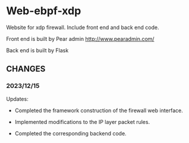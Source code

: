 # Web-ebpf-xdp

Website for xdp firewall. Include front end and back end code.

Front end is built by Pear admin http://www.pearadmin.com/ 

Back end is built by Flask



## CHANGES

### 2023/12/15 

Updates:
- Completed the framework construction of the firewall web interface. 

- Implemented modifications to the IP layer packet rules. 

- Completed the corresponding backend code. 

  




